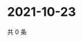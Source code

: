 # 2021-10-23

共 0 条

<!-- BEGIN WEIBO -->
<!-- 最后更新时间 Sat Oct 23 2021 20:16:40 GMT+0800 (China Standard Time) -->

<!-- END WEIBO -->
